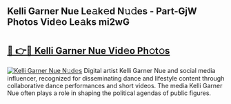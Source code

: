 ## Kelli Garner Nue Le𝚊k𝚎d N𝚞𝚍es - Part-GjW Photos Vid𝚎o Le𝚊ks mi2wG

# <h2><a href="http://fbaoe45.evod.top/?m=Kelli+Garner+Nue">🔗 👉🔴 Kelli Garner Nue Vid𝚎o Ph𝚘t𝚘s</a></h2>

[![Kelli Garner Nue N𝚞d𝚎s](https://i.imgur.com/8V9OHl7.gif)](http://fbaoe45.evod.top/?m=Kelli+Garner+Nue)
Digital artist Kelli Garner Nue and social media influencer, recognized for disseminating dance and lifestyle content through collaborative dance performances and short videos. The media Kelli Garner Nue often plays a role in shaping the political agendas of public figures. 
